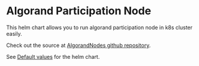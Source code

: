 # Algorand Participation Node

This helm chart allows you to run algorand participation node in k8s cluster easily.

Check out the source at [AlgorandNodes github repository](https://github.com/scholtz/AlgorandNodes/tree/main/helm).

See [Default values](https://github.com/scholtz/AlgorandNodes/blob/main/helm/algorand-participation/values.yaml) for the helm chart.
